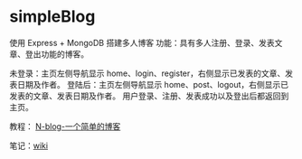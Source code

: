 # simpleBlog

使用 Express + MongoDB 搭建多人博客
功能：具有多人注册、登录、发表文章、登出功能的博客。

未登录：主页左侧导航显示 home、login、register，右侧显示已发表的文章、发表日期及作者。
登陆后：主页左侧导航显示 home、post、logout，右侧显示已发表的文章、发表日期及作者。
用户登录、注册、发表成功以及登出后都返回到主页。


教程： [N-blog-一个简单的博客](https://github.com/nswbmw/N-blog/wiki/%E7%AC%AC1%E7%AB%A0--%E4%B8%80%E4%B8%AA%E7%AE%80%E5%8D%95%E7%9A%84%E5%8D%9A%E5%AE%A2)

笔记：[wiki](https://github.com/S-iscoming/simpleBlog/wiki)
